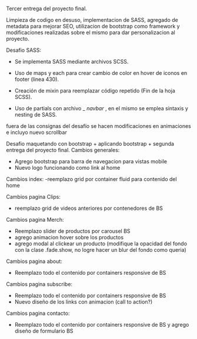 Tercer entrega del proyecto final.

Limpieza de codigo en desuso, implementacion de SASS, agregado de metadata para mejorar SEO, utilizacion de bootstrap como framework y modificaciones realizadas sobre el mismo para dar personalizacion al proyecto. 


Desafio SASS:

- Se implementa SASS mediante archivos SCSS.
  
 - Uso de maps y each para crear cambio de color en hover de iconos en footer (linea 430).
  
 - Creación de mixin para reemplazar código repetido (Fin de la hoja SCSS).
 - Uso de partials con archivo _ _navbar_ , en el mismo se emplea sintaxis y nesting de SASS.

fuera de las consignas del desafío se hacen modificaciones en animaciones e incluyo nuevo scrollbar


Desafio maquetando con bootstrap + aplicando bootstrap + segunda entrega del proyecto final. 
Cambios generales:
  - Agrego bootstrap para barra de navegacion para vistas mobile
  - Nuevo logo funcionando como link al home
 
 Cambios index:
  -reemplazo grid por container fluid para contenido del home
 
 Cambios pagina Clips:
  - reemplazo grid de videos anteriores por contenedores de BS
 
 Cambios pagina Merch:
  - Reemplazo slider de productos por carousel BS
  - agrego animacion hover sobre los productos
  - agrego modal al clickear un producto (modifique la opacidad del fondo con la clase .fade.show, no logre hacer un blur del fondo como queria)
 
 Cambios pagina about:
  - Reemplazo todo el contenido por containers responsive de BS
  
 Cambios pagina subscribe:
  - Reemplazo todo el contenido por containers responsive de BS
  - Nuevo diseño de los links con animacion (call to action?)
 
  Cambios pagina contacto:
  - Reemplazo todo el contenido por containers responsive de BS y agrego diseño de formulario BS


